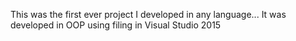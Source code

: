 This was the first ever project I developed in any language... It was developed in OOP using filing in Visual Studio 2015